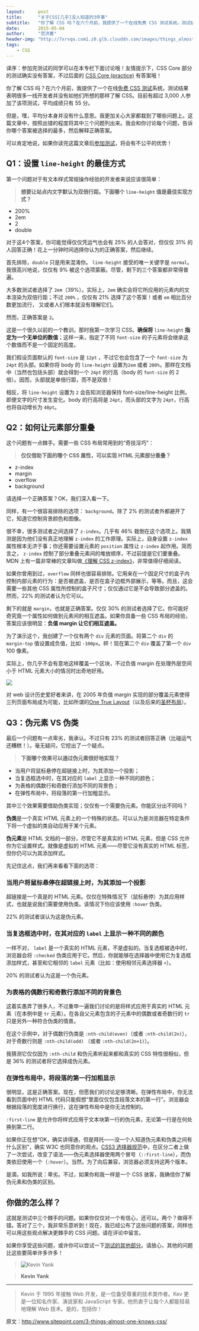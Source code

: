 ```yaml
---
layout:     post
title:      "关于CSS[几乎]没人知道的3件事"
subtitle:   "你了解 CSS 吗？在六个月前，我提供了一个在线免费 CSS 测试系统。测试结果表明很多一线开发者并没有如他们所想的那样了解 CSS。目前有超过 3,000 人参加了该项测试，平均成绩只有 55 分。"
date:       2015-05-04
author:     "范洪春"
header-img: "http://7xrvqo.com1.z0.glb.clouddn.com/images/things_almost_no_one_knows_about_css.f474bfc0.jpg"
tags:
    - CSS
---
```


译序：参加完测试的同学可以在本专栏下面讨论哦！友情提示下，CSS Core 部分的测试确实没有答案，不过后面的 [CSS Core (practice)](https://sitthetest.com/tests) 有答案哦！

你了解 CSS 吗？在六个月前，我提供了一个在线[免费 CSS 测试](https://sitthetest.com/tests)系统。测试结果表明很多一线开发者并没有如他们所想的那样了解 CSS。目前有超过 3,000 人参加了该项测试，平均成绩只有 55 分。

但是，嘿，平均分本身并没有什么意思。我更加关心大家都栽到了哪些问题上。这篇文章中，按照出错的程度将其中三个问题列出来。我会和你讨论每个问题，告诉你哪个答案被选择的最多，然后解释正确答案。

可以肯定地说，如果你读完这篇文章后[参加测试]((https://sitthetest.com/tests))，将会有不公平的优势！

## Q1：设置 `line-height` 的最佳方式

第一个问题对于有文本样式常规操作经验的开发者来说应该很简单：

> **想要让站点内文字默认为双倍行距。下面哪个 `line-height` 值是最佳实现方式？**

- 200%
- 2em
- 2
- double

对于这4个答案，你可能觉得仅仅凭运气也会有 25% 的人会答对，但仅仅 31% 的人回答正确！花上一分钟时间选择你认为的正确答案，然后继续。

首先排除，`double` 只是用来混淆你。 `line-height` 接受的唯一关键字是 `normal`。我很高兴地说，仅仅有 9% 被这个选项蒙蔽。尽管，剩下的三个答案都非常得普遍。

大多数测试者选择了 `2em`（39%）。实际上，`2em` 确实会将它所应用的元素内的文本渲染为双倍行距；不过 `200%` ，仅仅有 21% 选择了这个答案！或者 `em` 相比百分数更加流行， 又或者人们根本就没有理解它们。

然而，正确答案是 `2`。

这是一个很久以前的一个教训，那时我第一次学习 CSS。**确保将** `line-height` **指定为一个无单位的数值**；这样一来，指定了不同 `font-size` 的子元素将会继承这个数值而不是一个固定的高度。

我们假设页面默认的 `font-size` 是 `12pt` ，不过它也会包含了一个 `font-size` 为 `24pt` 的头部。如果你将 body 的 `line-height` 设置为`2em` 或者 `200%`，那样在文档中（当然也包括头部）就会得到一个 `24pt` 的行高（body 的 `font-size` 的 2 倍）。因而，头部就是单倍行距，而不是双倍！

相反，将 `line-height` 设置为 `2` 会告知浏览器保持 font-size/line-height 比例，即便文字的尺寸发生变化。body 的行高将是 `24pt`，而头部的文字为 `24pt`，行高也将自动增长为 `48pt`。

## Q2：如何让元素部分重叠

这个问题有一点棘手。需要一些 CSS 布局常用到的“奇技淫巧”：

> **仅仅借助下面的哪个 CSS 属性，可以实现 HTML 元素部分重叠？**

- z-index
- margin
- overflow
- background

请选择一个正确答案？OK，我们深入看一下。

同样，有一个很容易排除的选项： `background`。除了 2% 的测试者外都避开了它，知道它控制背景颜色和图像。

很不幸，很多测试者之间选择了 `z-index`。几乎有 46% 栽倒在这个选项上。我猜测是因为他们没有真正地理解 `z-index` 的工作原理。实际上，自身设置 `z-index` 属性根本无济于事；你还需要设置元素的 `position` 属性让 `z-index` 起作用。简而言之， `z-index` 控制了部分重叠元素间的堆放顺序，不过前提是它们要重叠。MDN 上有一篇非常棒的文章叫做[《理解 CSS z-index》](https://developer.mozilla.org/en-US/docs/Web/Guide/CSS/Understanding_z_index)，非常值得仔细阅读。

如果你曾用到过，`overflow` 同样也很容易排除。它用来在一个固定尺寸的盒子内控制内部元素的行为：是否被遮盖，是否在盒子边框外部展示，等等。而且，这会需要一些其他 CSS 属性所控制的盒子尺寸；仅仅通过它是不会导致部分遮盖的。然而，22% 的测试者认为它可以。

剩下的就是 `margin`，也就是正确答案。仅仅 30% 的测试者选择了它。你可能好奇究竟一个属性如何做到元素间的相互遮盖。如果你具备一些 CSS 布局的经验，答案应该很明显：**负值 margin 让它们相互遮盖。**

为了演示这个，我创建了一个仅有两个 `div` 元素的页面。将第二个 `div` 的 `margin-top` 值设置成负值，比如 `-100px`。砰！现在第二个 `div` 覆盖了第一个 `div` 100 像素。

实际上，你几乎不会有意地这样覆盖一个区块，不过负值 margin 在处理外层空间小于 HTML 元素大小的情况时出奇地好用。

![](http://dab1nmslvvntp.cloudfront.net/wp-content/uploads/2015/04/1429090154fig-negative-margin-float.png)

对 web 设计历史爱好者来讲，在 2005 年负值 margin 实现的部分覆盖元素使得三列页面布局成为可能，比如所谓的[One True Layout](http://positioniseverything.net/articles/onetruelayout/)（以及后来的[圣杯布局](http://alistapart.com/article/holygrail)）。

## Q3：伪元素 VS 伪类

最后一个问题有一点卑劣，我承认。不过只有 23% 的测试者回答正确（比碰运气还糟糕！）。毫无疑问，它挖出了一个疑点。

> **下面哪个效果可以通过伪元素很好地实现？**

- 当用户将鼠标悬停在超链接上时，为其添加一个投影；
- 当复选框选中时，在其对应的 `label` 上显示一种不同的颜色；
- 为表格的偶数行和奇数行添加不同的背景色；
- 在弹性布局中，将段落的第一行加粗显示。

其中三个效果需要借助伪类实现；仅仅有一个需要伪元素。你能区分出不同吗？

**伪类**是一个真实 HTML 元素上的一个特殊的状态。可以认为是浏览器在特定条件下将一个虚拟的类自动应用于某个元素。

**伪元素**是 HTML 文档的一部分，尽管它不是真实的 HTML 元素，但是 CSS 允许你为它设置样式。就像是虚拟的 HTML 元素——尽管它没有真实的 HTML 标签，但你仍可以为其添加样式。

先记住这点，我们再来看看下面的选项：

### 当用户将鼠标悬停在超链接上时，为其添加一个投影

超链接是一个真是的 HTML 元素。仅仅在特殊情况下（鼠标悬停）为其应用样式，也就是说我们需要使用伪类。该情况下你应该使用 `:hover` 伪类。

22% 的测试者误认为这是伪元素。

### 当复选框选中时，在其对应的 `label` 上显示一种不同的颜色

一样不对， `label` 是一个真实的 HTML 元素，不是虚拟的。当复选框被选中时，浏览器会将 `:checked` 伪类应用于它。然后，你就能够在选择器中使用它为复选框添加样式，甚至和它相邻的  `label` 元素（比如：使用相邻元素选择器 `+`）。

20% 的测试者认为这是一个伪元素。

### 为表格的偶数行和奇数行添加不同的背景色

这着实愚弄了很多人，不过重申一遍我们讨论的是将样式应用于真实的 HTML 元素（在本例中是 `tr` 元素）。在各自父元素包含的子元素中的偶数或者奇数行的 `tr` 只是另外一种符合伪类的情景。

在这个示例中，对于偶数行伪类是 `:nth-child(even)`（或者 `:nth-child(2n)`），对于奇数行则是  `:nth-child(odd)` （或者 `:nth-child(2n+1)`）。

我猜测它仅仅因为 `:nth-child` 和伪元素听起来都和真实的 CSS 特性很相似，但是 36% 的测试者将它选择成伪元素。

### 在弹性布局中，将段落的第一行加粗显示

很明显，这是正确答案。现在，但愿我们的讨论足够清晰。在弹性布局中，你无法看到页面中的 HTML 代码只能假想“里面仅仅包含段落文本的第一行”。浏览器会根据段落的宽度进行换行，这在弹性布局中是你无法控制的。

`:first-line` 是允许你将样式应用于文本块第一行的伪元素，无论第一行是在何处换到第二行。

如果你正在想“OK，确实讲得通，但是拜托——没一个人知道伪元素和伪类之间有什么区别”，确实 W3C 也同意你的观点。[CSS3 选择器规范](http://dev.w3.org/csswg/selectors-3/#pseudo-elements)中，在区分二者上做了一次尝试，改变了语法——伪元素选择器使用两个冒号（`::first-line`），而伪类依旧使用一个（`:hover`）。当然，为了向后兼容，浏览器必须支持这两个版本。

是滴，如我所说：卑劣。不过，如果你和我一样是一个 CSS 骇客，我确信你了解伪元素和伪类的区别。

## 你做的怎么样？

这就是测试中三个棘手的问题。如果你仅仅对一个有信心，还可以。两个？做得不错。答对了三个，我非常乐意听到！现在，我已经公布了这些问题的答案，同样也可以用这些观点解决更棘手的 CSS 问题。请在评论中留言。

如果你享受这些问题，或许你可以尝试一下[测试的其他部分](https://sitthetest.com/tests)。请放心，其他的问题比这些要简单许多许多！

> ![Kevin Yank](http://7xrvqo.com1.z0.glb.clouddn.com/images/1429112558kevinyank-96x96.155c451f.jpg)

> **Kevin Yank**

----

> Kevin 于 1995 年接触 Web 开发，是一位备受尊重的技术类作者。Kev 更是一位知名作家、演说家和 JavaScript 专家。他热衷于让每个人都能轻易地理解 Web 技术。是的，包括你！

原文：http://www.sitepoint.com/3-things-almost-one-knows-css/